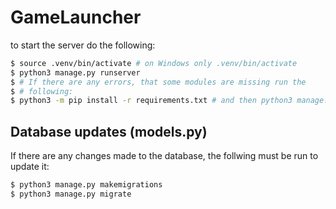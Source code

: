 # GameLauncher

to start the server do the following:

```bash
$ source .venv/bin/activate # on Windows only .venv/bin/activate
$ python3 manage.py runserver
$ # If there are any errors, that some modules are missing run the
$ # following:
$ python3 -m pip install -r requirements.txt # and then python3 manage.py runserver
```
## Database updates (models.py)

If there are any changes made to the database, the follwing must be run
to update it:

```bash
$ python3 manage.py makemigrations
$ python3 manage.py migrate
```